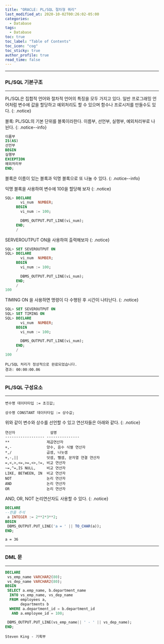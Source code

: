 ```yaml
---
title: "ORACLE: PL/SQL 절차형 쿼리"
last_modified_at: 2020-10-02T00:26:02-05:00
categories:
  - Database
tags:
  - Database
toc: true 
toc_label: "Table of Contents"
toc_icon: "cog"
toc_sticky: true 
author_profile: true 
read_time: false 
---
```

---
### PL/SQL 기본구조
---

PL/SQL은 집합적 언어와 절차적 언어의 특징을 모두 가지고 있다. 일반 프로그래밍 언어처럼 변수에 값을 할당하고 예외처리도 할 수 있으며 함수나 프로시저를 만들수도 있다.
{: .notice}

블록: PL/SQL의 기본 단위를 블록이라한다. 이름부, 선언부, 실행부, 예외처리부로 나뉜다.
{: .notice--info}

```sql
이름부
IS(AS)
선언부
BEGIN
실행부
EXCEPTION
예외처리부
END;
```

블록은 이름이 있는 블록과 익명 블록으로 또 나눌 수 있다.
{: .notice--info}


익명 블록을 사용하여 변수에 100을 할당해 보자
{: .notice}
```sql
SQL> DECLARE
       vi_num  NUMBER;
	 BEGIN
	   vi_num := 100;
	   
	   DBMS_OUTPUT.PUT_LINE(vi_num);
	 END;
	 / 
```

SERVEROUTPUT ON을 사용하여 출력해보자
{: .notice}
```sql
SQL> SET SEVEROUTPUT ON
SQL> DECLARE
       vi_num  NUMBER;
	 BEGIN
	   vi_num := 100;
	   
	   DBMS_OUTPUT.PUT_LINE(vi_num);
	 END;
	 / 
100
```

TIMING ON 을 사용하면 명령이 다 수행된 후 시간이 나타난다.
{: .notice}
```sql
SQL> SET SEVEROUTPUT ON
SQL> SET TIMING ON
SQL> DECLARE
       vi_num  NUMBER;
	 BEGIN
	   vi_num := 100;
	   
	   DBMS_OUTPUT.PUT_LINE(vi_num);
	 END;
	 / 
100
```
```
PL/SQL 처리가 정상적으로 완료되었습니다.
경과: 00:00:00.06
```
---
### PL/SQL 구성요소
---

```
변수명 데이터타입 := 초깃값;
```
```
상수명 CONSTANT 데이터타입 := 상수값;
```
위와 같이 변수와 상수를 선언할 수 있고 연산자들은 아래와 같다.
{: .notice}
```
연산자                설명
------------------ ---------------
**                 제곱연산자
+,-                양수, 음수 식별 연산자
*,/                곱셈, 나눗셈
+,-,||             덧셈, 뺄셈, 문자열 연결 연산자
=,<,>,<=,>=,<>,!=, 비교 연산자
~=,^=,IS NULL,     비교 연산자
LIKE, BETWEEN, IN  비교 연산자
NOT                논리 연산자
AND                논리 연산자
OR                 논리 연산자
```
AND, OR, NOT 논리연산자도 사용할 수 있다.
{: .notice}

```sql
DECLARE
--한줄 주석
 a INTEGER := 2**2*3**2;
BEGIN
 DBMS_OUTPUT.PUT_LINE('a = ' || TO_CHAR(a));
END;
```
```
a = 36
```

---
### DML 문
---

```sql
DECLARE
 vs_emp_name VARCHAR2(80);
 vs_dep_name VARCHAR2(80);
BEGIN
 SELECT a.emp_name, b.department_name
  INTO vs_emp_name, vs_dep_name
  FROM employees a,
	   departments b
  WHERE a.department_id = b.department_id
   AND a.employee_id = 100;
   
 DBMS_OUTPUT.PUT_LINE(vs_emp_name|| ' - ' || vs_dep_name);
END;
```

```
Steven King - 기획부
```









